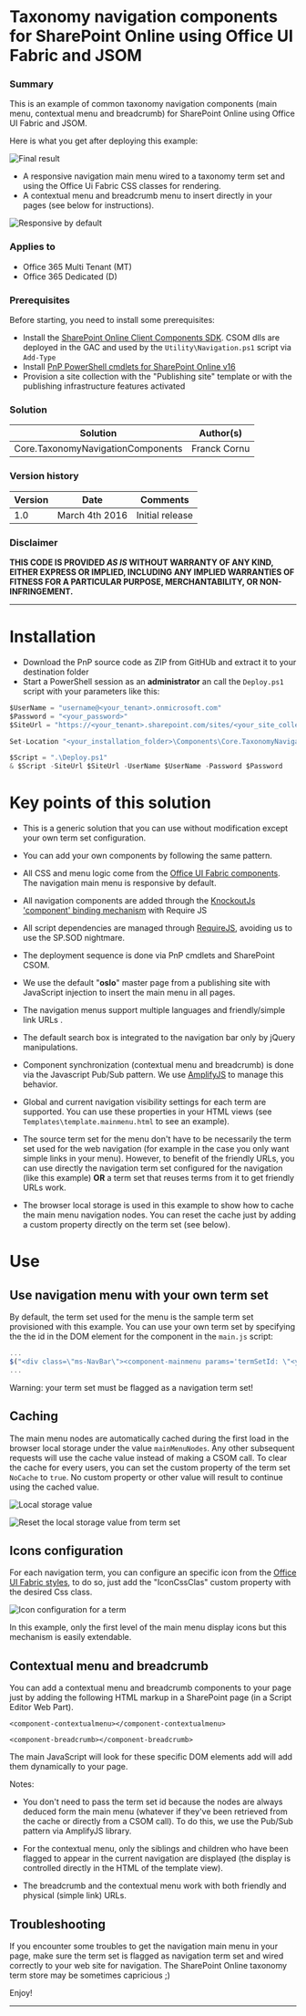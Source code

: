 # Taxonomy navigation components for SharePoint Online using Office UI Fabric and JSOM #

### Summary ###

This is an example of common taxonomy navigation components (main menu, contextual menu and breadcrumb) for SharePoint Online using Office UI Fabric and JSOM.

Here is what you get after deploying this example:

![Final result](http://thecollaborationcorner.com/wp-content/uploads/2016/02/final_allcomponents.png)

 - A responsive navigation main menu wired to a taxonomy term set and using the Office Ui Fabric CSS classes for rendering.
 - A contextual menu and breadcrumb menu to insert directly in your pages (see below for instructions).

![Responsive by default](http://thecollaborationcorner.com/wp-content/uploads/2016/02/final_taxonomy_menu_responsive.png)

### Applies to ###
-  Office 365 Multi Tenant (MT)
-  Office 365 Dedicated (D)

### Prerequisites ###

Before starting, you need to install some prerequisites:

- Install the [SharePoint Online Client Components SDK](https://www.microsoft.com/en-ca/download/details.aspx?id=42038). CSOM dlls are deployed in the GAC and used by the `Utility\Navigation.ps1` script via `Add-Type`
- Install [PnP PowerShell cmdlets for SharePoint Online v16](https://github.com/OfficeDev/PnP-PowerShell/tree/master/Binaries)
- Provision a site collection with the "Publishing site" template or with the publishing infrastructure features activated

### Solution ###
Solution | Author(s)
---------|----------
Core.TaxonomyNavigationComponents | Franck Cornu

### Version history ###
Version  | Date | Comments
---------| -----| --------
1.0  | March 4th 2016 | Initial release

### Disclaimer ###
**THIS CODE IS PROVIDED *AS IS* WITHOUT WARRANTY OF ANY KIND, EITHER EXPRESS OR IMPLIED, INCLUDING ANY IMPLIED WARRANTIES OF FITNESS FOR A PARTICULAR PURPOSE, MERCHANTABILITY, OR NON-INFRINGEMENT.**

----------

# Installation #

- Download the PnP source code as ZIP from GitHUb and extract it to your destination folder
- Start a PowerShell session as an **administrator** an call the `Deploy.ps1` script with your parameters like this:

```csharp
$UserName = "username@<your_tenant>.onmicrosoft.com"
$Password = "<your_password>"
$SiteUrl = "https://<your_tenant>.sharepoint.com/sites/<your_site_collection>"

Set-Location "<your_installation_folder>\Components\Core.TaxonomyNavigationComponents"

$Script = ".\Deploy.ps1" 
& $Script -SiteUrl $SiteUrl -UserName $UserName -Password $Password

```
# Key points of this solution #

- This is a generic solution that you can use without modification except your own term set configuration. 

- You can add your own components by following the same pattern.

- All CSS and menu logic come from the [Office UI Fabric components](http://dev.office.com/fabric/components). The navigation main menu is responsive by default.
 
- All navigation components are added through the [KnockoutJs 'component' binding mechanism](http://knockoutjs.com/documentation/component-binding.html) with Require JS

- All script dependencies are managed through [RequireJS](http://requirejs.org/), avoiding us to use the SP.SOD nightmare.

- The deployment sequence is done via PnP cmdlets and SharePoint CSOM.

- We use the default "**oslo**" master page from a publishing site with JavaScript injection to insert the main menu in all pages.

- The navigation menus support multiple languages and friendly/simple link URLs .

- The default search box is integrated to the navigation bar only by jQuery manipulations.

- Component synchronization (contextual menu and breadcrumb) is done via the Javascript Pub/Sub pattern. We use [AmplifyJS](http://amplifyjs.com/) to manage this behavior.

- Global and current navigation visibility settings for each term are supported. You can use these properties in your HTML views (see `Templates\template.mainmenu.html` to see an example).

- The source term set for the menu don't have to be necessarily the term set used for the web navigation (for example in the case you only want simple links in your menu). However, to benefit of the friendly URLs, you can use directly the navigation term set configured for the navigation (like this example) **OR** a term set that reuses terms from it to get friendly URLs work.

- The browser local storage is used in this example to show how to cache the main menu navigation nodes. You can reset the cache just by adding a custom property directly on the term set (see below).

# Use #

## Use navigation menu with your own term set ##

By default, the term set used for the menu is the sample term set provisioned with this example. You can use your own term set by specifying the the id in the DOM element for the component in the `main.js` script:

```javascript
...
$("<div class=\"ms-NavBar\"><component-mainmenu params='termSetId: \"<your_termset_id>\"'></component-mainmenu></div>").insertBefore(tableRow);
...
```

Warning: your term set must be flagged as a navigation term set!

## Caching ##

The main menu nodes are automatically cached during the first load in the browser local storage under the value `mainMenuNodes`. Any other subsequent requests will use the cache value instead of making a CSOM call. To clear the cache for every users, you can set the custom property of the term set `NoCache` to `true`. No custom property or other value will result to continue using the cached value.

![Local storage value](http://thecollaborationcorner.com/wp-content/uploads/2016/02/final_local_storage2.png)

![Reset the local storage value from term set](http://thecollaborationcorner.com/wp-content/uploads/2016/02/final_nocache.png)

## Icons configuration ##

For each navigation term, you can configure an specific icon from the [Office UI Fabric styles](http://dev.office.com/fabric/styles), to do so, just add the "IconCssClas" custom property with the desired Css class. 

![Icon configuration for a term](http://thecollaborationcorner.com/wp-content/uploads/2016/02/icon_configuration.png)

In this example, only the first level of the main menu display icons but this mechanism is easily extendable.

## Contextual menu and breadcrumb ##

You can add a contextual menu and breadcrumb components to your page just by adding the following HTML markup in a SharePoint page (in a Script Editor Web Part).

`<component-contextualmenu></component-contextualmenu>`

`<component-breadcrumb></component-breadcrumb>`

The main JavaScript will look for these specific DOM elements add will add them dynamically to your page.

Notes:

- You don't need to pass the term set id because the nodes are always deduced form the main menu (whatever if they've been retrieved from the cache or directly from a CSOM call). To do this, we use the Pub/Sub pattern via AmplifyJS library.

- For the contextual menu, only the siblings and children who have been flagged to appear in the current navigation are displayed (the display is controlled directly in the HTML of the template view).

- The breadcrumb and the contextual menu work with both friendly and physical (simple link) URLs.

## Troubleshooting ##

If you encounter some troubles to get the navigation main menu in your page, make sure the term set is flagged as navigation term set and wired correctly to your web site for navigation.
The SharePoint Online taxonomy term store may be sometimes capricious ;)

Enjoy!

----------